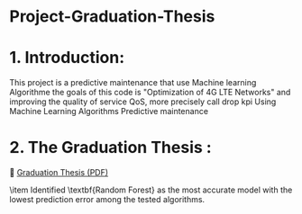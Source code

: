 # Project-Graduation-Thesis
# 1. Introduction:
This project is a predictive maintenance that use Machine learning Algorithme 
the goals of this code is "Optimization of 4G LTE Networks" and improving the quality of service QoS, more precisely call drop kpi Using Machine Learning Algorithms
Predictive maintenance

# 2. The Graduation Thesis : 

📄 [Graduation Thesis (PDF)](Memoire.pdf)

\item Identified \textbf{Random Forest} as the most accurate model with the lowest prediction error among the tested algorithms.
